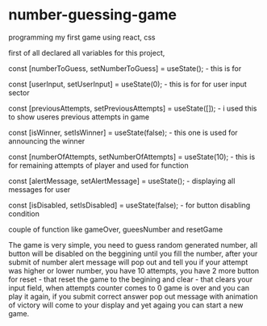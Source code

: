 # number-guessing-game

programming my first game using react, css

first of all declared all variables for this project,

const [numberToGuess, setNumberToGuess] = useState(); - this is for

const [userInput, setUserInput] = useState(0); - this is for for user input sector

const [previousAttempts, setPreviousAttempts] = useState([]); - i used this to show useres previous attempts in game

const [isWinner, setIsWinner] = useState(false); - this one is used for announcing the winner

const [numberOfAttempts, setNumberOfAttempts] = useState(10); - this is for remaining attempts of player and used for function

const [alertMessage, setAlertMessage] = useState(); - displaying all messages for user

const [isDisabled, setIsDisabled] = useState(false); - for button disabling condition

couple of function like gameOver, gueesNumber and resetGame

The game is very simple, you need to guess random generated number, all button will be disabled on the beggining until you fill the number, after your submit of number alert message will pop out and tell you if your attempt was higher or lower number, you have 10 attempts, you have 2 more button for reset - that reset the game to the begining and clear - that clears your input field, when attempts counter comes to 0 game is over and you can play it again, if you submit correct answer pop out message with animation of victory will come to your display and yet againg you can start a new game.
